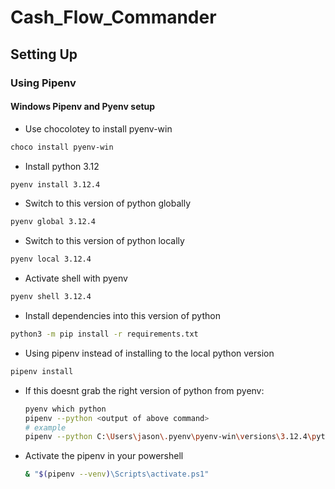 # Cash_Flow_Commander

## Setting Up

### Using Pipenv

#### Windows Pipenv and Pyenv setup

- Use chocolotey to install pyenv-win

```bash
choco install pyenv-win
```

- Install python 3.12

```bash
pyenv install 3.12.4
```

- Switch to this version of python globally

```bash
pyenv global 3.12.4
```

- Switch to this version of python locally
  
```bash
pyenv local 3.12.4
```

- Activate shell with pyenv
  
```bash
pyenv shell 3.12.4
```

- Install dependencies into this version of python

```bash
python3 -m pip install -r requirements.txt
```

- Using pipenv instead of installing to the local python version

```bash
pipenv install
```

- If this doesnt grab the right version of python from pyenv:
  
  ```bash
  pyenv which python
  pipenv --python <output of above command>
  # example
  pipenv --python C:\Users\jason\.pyenv\pyenv-win\versions\3.12.4\python.exe 
  ```

- Activate the pipenv in your powershell

  ```bash
  & "$(pipenv --venv)\Scripts\activate.ps1"
  ```
